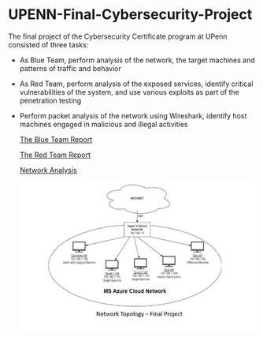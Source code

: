 # UPENN-Final-Cybersecurity-Project

The final project of the Cybersecurity Certificate program at UPenn consisted of three tasks:
- As Blue Team, perform analysis of the network, the target machines and patterns of traffic and behavior
- As Red Team, perform analysis of the exposed services, identify critical vulnerabilities of the system, and use various exploits as part of the penetration testing
- Perform packet analysis of the network using Wireshark, identify host machines engaged in malicious and illegal activities

	[The Blue Team Report](https://github.com/ozk649/UPENN-Final-Cybersecurity-Project/blob/main/Blue%20Team_%20Summary%20of%20Operations%20-%20OKhan.pdf)

	[The Red Team Report](https://github.com/ozk649/UPENN-Final-Cybersecurity-Project/blob/main/Red%20Team_%20Summary%20of%20Operations%20-%20OKhan.pdf)

	[Network Analysis](https://github.com/ozk649/UPENN-Final-Cybersecurity-Project/blob/main/Network%20Analysis%20-%20OKhan.pdf)


	![image](https://github.com/ozk649/UPENN-Final-Cybersecurity-Project/blob/main/Final%20Project.jpg)
